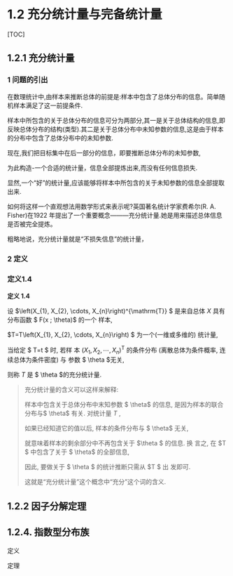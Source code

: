 # 1.2 充分统计量与完备统计量

[TOC]



## 1.2.1 充分统计量

### 1 问题的引出

在数理统计中,由样本来推断总体的前提是:样本中包含了总体分布的信息。简单随机样本满足了这一前提条件.

样本中所包含的关于总体分布的信息可分为两部分,其一是关于总体结构的信息,即反映总体分布的结构(类型).其二是关于总体分布中未知参数的信息,这是由于样本的分布中包含了总体分布中的未知参数.

现在,我们把目标集中在后一部分的信息，即要推断总体分布的未知参数,

为此构造-一个合适的统计量，信息全部提炼出来,而没有任何信息损失.

显然,一个“好”的统计量,应该能够将样本中所包含的关于未知参数的信息全部提取出来.

如何将这样一个直观想法用数学形式来表示呢?英国著名统计学家费希尔(R. A. Fisher)在1922 年提出了一个重要概念———充分统计量.她是用来描述总体信息是否被完全提炼。

粗略地说，充分统计量就是“不损失信息”的统计量，

### 2 定义 

### 定义1.4 

**定义  1.4**  

设  $\left(X_{1}, X_{2}, \cdots, X_{n}\right)^{\mathrm{T}} $ 是来自总体  $X$  具有分布函数 $ F(x ; \theta)$  的一个 样本,

  $T=T\left(X_{1}, X_{2}, \cdots, X_{n}\right) $ 为一个(一维或多维的) 统计量, 

当给定 $ T=t $ 时, 若样 本  $\left(X_{1}, X_{2}, \cdots, X_{n}\right)^{\mathrm{T}}$  的条件分布 (离散总体为条件概率, 连续总体为条件密度) 与 参数 $ \theta  $无关, 

则称  $T$  是 $ \theta  $的充分统计量.

> 充分统计量的含义可以这样来解释: 
>
> 样本中包含关于总体分布中末知参数 $ \theta$  的信息, 是因为样本的联合分布与$  \theta$  有关. 对统计量  $T$ , 
>
> 如果已经知道它的值以后, 样本的条件分布与 $ \theta$  无关, 
>
> 就意味着样本的剩余部分中不再包含关于  $\theta $ 的信息. 换 言之, 在  $T $ 中包含了关于 $ \theta$  的全部信息, 
>
> 因此, 要做关于 $ \theta $ 的统计推断只需从  $T $ 出 发即可.
>
> 这就是“充分统计量”这个概念中“充分”这个词的含义.



## 1.2.2 因子分解定理



## 1.2.4. 指数型分布族

定义



定理





